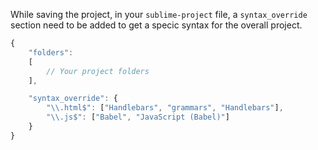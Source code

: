 While saving the project, in your ``sublime-project`` file, a ``syntax_override`` section need to be added to get a specic syntax for the overall project.

```javascript
{
    "folders":
    [
        // Your project folders
    ],

    "syntax_override": {
        "\\.html$": ["Handlebars", "grammars", "Handlebars"],
        "\\.js$": ["Babel", "JavaScript (Babel)"]
    }
}
```
